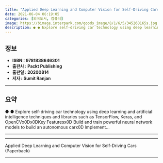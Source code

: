```yaml
---
title: "Applied Deep Learning and Computer Vision for Self-Driving Cars (Paperback)"
date: 2021-06-04 06:19:05
categories: [외국도서, 컴퓨터]
image: https://bimage.interpark.com/goods_image/8/1/6/5/345268165s.jpg
description: ● ● Explore self-driving car technology using deep learning and artificial intelligence techniques and libraries such as TensorFlow, Keras, and OpenCVx0Dx0DKe
---
```


## **정보**

- **ISBN : 9781838646301**
- **출판사 : Packt Publishing**
- **출판일 : 20200814**
- **저자 : Sumit Ranjan**

------



## **요약**

●  ●  Explore self-driving car technology using deep learning and artificial intelligence techniques and libraries such as TensorFlow, Keras, and OpenCVx0Dx0DKey Featuresx0D  Build and train powerful neural network models to build an autonomous carx0D  Implement... 

------



------


Applied Deep Learning and Computer Vision for Self-Driving Cars (Paperback) 

------


